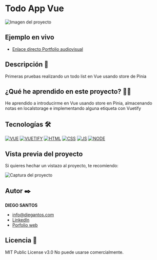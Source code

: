 # Todo App Vue
![Imagen del proyecto](https://user-images.githubusercontent.com/118907489/227875518-fca6e935-fea3-4228-a056-4df3a5ecf932.png)

## Ejemplo en vivo
- [Enlace directo Portfolio audiovisual](https://creative.diegantos.com/)
<!-- - [URL-de-la-api](URL-de-la-api) -->

## Descripción 📑

Primeras pruebas realizando un todo list en Vue usando store de Pinia

## ¿Qué he aprendido en este proyecto? 🙇🏻 

He aprendido a introducirme en Vue usando store en Pinia, almacenando notas en localstorage e implementando alguna etiqueta con Vuetify

## Tecnologías 🛠
<!-- Iconos sacados de: https://github.com/hendrasob/badges/blob/master/README.md y https://github.com/alexandresanlim/Badges4-README.md-Profile -->
[![VUE](https://img.shields.io/badge/Vue.js-35495E?style=for-the-badge&logo=vuedotjs&logoColor=4FC08D)](https://es.wikipedia.org/wiki/Vue)
[![VUETIFY](https://img.shields.io/badge/Vuetify-1867C0?style=for-the-badge&logo=vuetify&logoColor=white)](https://es.wikipedia.org/wiki/Vuetify)
[![HTML](https://img.shields.io/badge/HTML5-E34F26?style=for-the-badge&logo=html5&logoColor=white)](https://es.wikipedia.org/wiki/HTML5)
[![CSS](https://img.shields.io/badge/CSS3-1572B6?style=for-the-badge&logo=css3&logoColor=white)](https://es.wikipedia.org/wiki/CSS)
[![JS](https://img.shields.io/badge/JavaScript-F7DF1E?style=for-the-badge&logo=javascript&logoColor=black)](https://es.wikipedia.org/wiki/JavaScript)
[![NODE](https://img.shields.io/badge/Node.js-339933?style=for-the-badge&logo=nodedotjs&logoColor=white)](https://es.wikipedia.org/wiki/Node)


## Vista previa del proyecto
Si quieres hechar un vistazo al proyecto, te recomiendo:

![Captura del proyecto](https://user-images.githubusercontent.com/118907489/227875525-35f868fd-bc61-4e7e-b1b1-e261a401d294.png)


## Autor ✒️
**DIEGO SANTOS**

* [info@diegantos.com](mailto:info@diegantos.com?subject=Hello!)
* [LinkedIn](https://www.linkedin.com/in/diegantos/)
* [Porfolio web](https://diegantos.com)
  
## Licencia 📄
MIT Public License v3.0
No puede usarse comercialmente.
